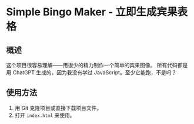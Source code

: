 # Simple Bingo Maker - 立即生成宾果表格

## 概述
这个项目很容易理解——用很少的精力制作一个简单的宾果图像。
所有代码都是用 ChatGPT 生成的，因为我没有学过 JavaScript。至少它能跑，不是吗？

## 使用方法
1. 用 Git 克隆项目或直接下载项目文件。
2. 打开 `index.html` 来使用。

